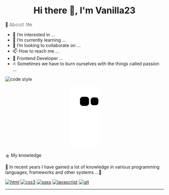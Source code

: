 <img src="https://raw.githubusercontent.com/wiki/ryanoasis/nerd-fonts/images/faux-shield-badge-os-logos.svg?sanitize=true" alt=""></a>

<h1 align="center" dir="auto"></a>Hi there <g-emoji class="g-emoji" alias="wave" fallback-src="https://github.githubassets.com/images/icons/emoji/unicode/1f44b.png">👋</g-emoji>, I'm Vanilla23</h1>

:book: 𝙰𝚋𝚘𝚞𝚝 𝙼𝚎
- 👀 I’m interested in ...
- 🌱 I’m currently learning ...
- 💞️ I’m looking to collaborate on ...
- 📫 How to reach me ...
- 🧼 Frontend Developer ...
- 🔥 Sometimes we have to burn ourselves with the things called passion ...
<!---
Vanilladev23/Vanilladev23 is a ✨ special ✨ repository because its `README.md` (this file) appears on your GitHub profile.
You can click the Preview link to take a look at your changes.
--->
![code style](https://img.shields.io/badge/code_style-prettier-ff69b4.svg?style=flat-square)
<p align='center'>
<img src="https://github.com/ngoctienTNT/ngoctienTNT/blob/output/github-contribution-grid-snake.svg">
</p>
🛸</g-emoji> My knowledge</h3>
<p dir="auto">🌌 In recent years I have gained a lot of knowledge in various programming languages, frameworks and other systems ...💠</p>
<a target="_blank" rel="noopener noreferrer" href="https://raw.githubusercontent.com/klaasnicolaas/ColoredBadges/master/svg/dev/languages/html.svg"><img src="https://raw.githubusercontent.com/klaasnicolaas/ColoredBadges/master/svg/dev/languages/html.svg" alt="html" style="max-width: 100%;"></a>
<a target="_blank" rel="noopener noreferrer" href="https://raw.githubusercontent.com/klaasnicolaas/ColoredBadges/master/svg/dev/languages/css3.svg"><img src="https://raw.githubusercontent.com/klaasnicolaas/ColoredBadges/master/svg/dev/languages/css3.svg" alt="css3" style="max-width: 100%;"></a>
 <a target="_blank" rel="noopener noreferrer" href="https://raw.githubusercontent.com/klaasnicolaas/ColoredBadges/master/svg/dev/languages/sass.svg"><img src="https://raw.githubusercontent.com/klaasnicolaas/ColoredBadges/master/svg/dev/languages/sass.svg" alt="sass" style="max-width: 100%;"></a>
 <a target="_blank" rel="noopener noreferrer" href="https://raw.githubusercontent.com/klaasnicolaas/ColoredBadges/master/svg/dev/languages/js.svg"><img src="https://raw.githubusercontent.com/klaasnicolaas/ColoredBadges/master/svg/dev/languages/js.svg" alt="javascript" style="max-width: 100%;"></a>
 <a href="https://git-scm.com" rel="nofollow">
        <img src="https://raw.githubusercontent.com/klaasnicolaas/ColoredBadges/prod/svg/dev/tools/git.svg" alt="git" style="max-width: 100%;">
    </a>
<hr>
<br>

##

